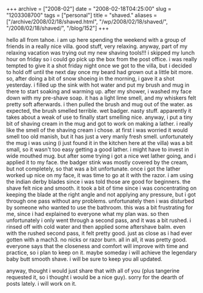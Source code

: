 +++
archive = ["2008-02"]
date = "2008-02-18T04:25:00"
slug = "1203308700"
tags = ["personal"]
title = "shaved."
aliases = ["/archive/2008/02/18/shaved.html", "/wp/2008/02/18/shaved/", "/2008/02/18/shaved/", "/blog/152"]
+++

hello all from tahoe. i am up here spending the weekend with a group of
friends in a really nice villa. good stuff, very relaxing. anyway, part of
my relaxing vacation was trying out my new shaving tools!!! i skipped my
lunch hour on friday so i could go pick up the box from the post office.
i was really tempted to give it a shot friday night once we got to the
villa, but i decided to hold off until the next day once my beard had
grown out a little bit more. so, after doing a bit of snow shoeing in the
morning, i gave it a shot yesterday. i filled up the sink with hot water
and put my brush and mug in there to start soaking and warming up. after
my shower, i washed my face down with my pre-shave soap. it has a light
lime smell, and my whiskers felt pretty soft afterwards. i then pulled the
brush and mug out of the water. as expected, the brush smelled terrible.
wet badger. nasty stuff. apparently it takes about a weak of use to
finally start smelling nice. anyway, i put a tiny bit of shaving cream in
the mug and got to work on making a lather. i really like the smell of the
shaving cream i chose. at first i was worried it would smell too old
manish, but it has just a very manly fresh smell. unfortunately the mug
i was using (i just found it in the kitchen here at the villa) was a bit
small, so it wasn't too easy getting a good lather. i might have to invest
in wide mouthed mug. but after some trying i got a nice wet lather going,
and i applied it to my face. the badger stink was mostly covered by the
cream, but not completely, so that was a bit unfortunate. once i got the
lather worked up nice on my face, it was time to go at it with the razor.
i am using the indian derby blades since i was told those are good for
beginners. the shave felt nice and smooth. it took a bit of time since
i was concentrating on keeping the blade at the right angle and not
applying any pressure, but i got through one pass without any problems.
unfortunately then i was disturbed by someone who wanted to use the
bathroom. this was a bit frustrating for me, since i had explained to
everyone what my plan was. so then unfortunately i only went through
a second pass, and it was a bit rushed. i rinsed off with cold water and
then applied some aftershave balm. even with the rushed second pass, it
felt pretty good. just as close as i had ever gotten with a mach3. no
nicks or razor burn. all in all, it was pretty good. everyone says that
the closeness and comfort will improve with time and practice, so i plan
to keep on it. maybe someday i will achieve the legendary baby butt smooth
shave. i will be sure to keep you all updated.

anyway, thought i would just share that with all of you (plus tangerine
requested it, so i thought i would be a nice guy). sorry for the dearth of
posts lately. i will work on it.

